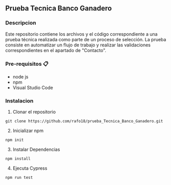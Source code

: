 ## Prueba Tecnica Banco Ganadero
### Descripcion
Este repositorio contiene los archivos y el código correspondiente a una prueba técnica realizada como parte de un proceso de selección. La prueba consiste en automatizar un flujo de trabajo y realizar las validaciones correspondientes en el apartado de "Contacto".

### Pre-requisitos 📋
* node js
* npm
* Visual Studio Code

### Instalacion

1. Clonar el repositorio 
```
git clone https://github.com/rafo18/prueba_Tecnica_Banco_Ganadero.git
```

2. Inicializar npm
```
npm init
```

3. Instalar Dependencias
```
npm install
```

4. Ejecuta Cypress
```
npm run test
```


